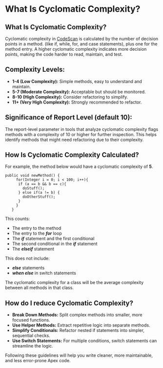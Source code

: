 # What Is Cyclomatic Complexity?

## What Is Cyclomatic Complexity?&#x20;

Cyclomatic complexity in [CodeScan](https://www.codescan.io/) is calculated by the number of decision points in a method. (like if, while, for, and case statements), plus one for the method entry. A higher cyclomatic complexity indicates more decision points, making the code harder to read, maintain, and test.

## **Complexity Levels:**

* **1-4 (Low Complexity):** Simple methods, easy to understand and maintain.
* **5-7 (Moderate Complexity):** Acceptable but should be monitored.
* **8-10 (High Complexity):** Consider refactoring to simplify.
* **11+ (Very High Complexity):** Strongly recommended to refactor.

## **Significance of Report Level (default 10):**

The report-level parameter in tools that analyze cyclomatic complexity flags methods with a complexity of 10 or higher for further inspection. This helps identify methods that might need refactoring due to their complexity.

## How Is Cyclomatic Complexity Calculated?

For example, the method below would have a cyclomatic complexity of **5**.

```
public void newMethod() {
     for(Integer i = 0; i < 100; i++){
      if (a == b && b == c){
        doStuff();
      } else if(a != b) {
        doOtherStuff();
      }
     }
   }
```

This counts:

* The entry to the method
* The entry to the _**for**_ loop
* The _**if**_ statement and the first conditional
* The second conditional in the _**if**_ statement
* The _**elseif**_ statement

This does not include:

* _**else**_ statements
* _**when else**_ in switch statements

The cyclomatic complexity for a class will be the average complexity between all methods in that class.

## **How do I reduce Cyclomatic Complexity?**

* **Break Down Methods:** Split complex methods into smaller, more focused functions.
* **Use Helper Methods:** Extract repetitive logic into separate methods.
* **Simplify Conditionals:** Refactor nested if statements into simpler, sequential checks.
* **Use Switch Statements:** For multiple conditions, switch statements can streamline the logic.

Following these guidelines will help you write cleaner, more maintainable, and less error-prone Apex code.

